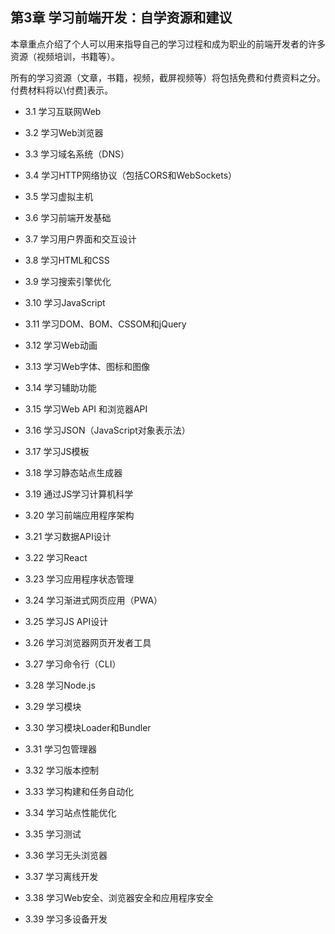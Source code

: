 ## 第3章 学习前端开发：自学资源和建议

本章重点介绍了个人可以用来指导自己的学习过程和成为职业的前端开发者的许多资源（视频培训，书籍等）。

所有的学习资源（文章，书籍，视频，截屏视频等）将包括免费和付费资料之分。 付费材料将以\付费\]表示。

  * 3.1 学习互联网Web

  * 3.2 学习Web浏览器

  * 3.3 学习域名系统（DNS）

  * 3.4 学习HTTP网络协议（包括CORS和WebSockets）

  * 3.5 学习虚拟主机

  * 3.6 学习前端开发基础

  * 3.7 学习用户界面和交互设计

  * 3.8 学习HTML和CSS

  * 3.9 学习搜索引擎优化

  * 3.10 学习JavaScript

  * 3.11 学习DOM、BOM、CSSOM和jQuery

  * 3.12 学习Web动画

  * 3.13 学习Web字体、图标和图像

  * 3.14 学习辅助功能

  * 3.15 学习Web API 和浏览器API

  * 3.16 学习JSON（JavaScript对象表示法）

  * 3.17 学习JS模板

  * 3.18 学习静态站点生成器

  * 3.19 通过JS学习计算机科学

  * 3.20 学习前端应用程序架构

  * 3.21 学习数据API设计

  * 3.22 学习React

  * 3.23 学习应用程序状态管理

  * 3.24 学习渐进式网页应用（PWA）

  * 3.25 学习JS API设计

  * 3.26 学习浏览器网页开发者工具

  * 3.27 学习命令行（CLI）

  * 3.28 学习Node.js

  * 3.29 学习模块

  * 3.30 学习模块Loader和Bundler

  * 3.31 学习包管理器

  * 3.32 学习版本控制

  * 3.33 学习构建和任务自动化

  * 3.34 学习站点性能优化

  * 3.35 学习测试

  * 3.36 学习无头浏览器

  * 3.37 学习离线开发

  * 3.38 学习Web安全、浏览器安全和应用程序安全

  * 3.39 学习多设备开发

  